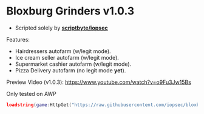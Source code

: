 # Bloxburg Grinders v1.0.3
- Scripted solely by [**scriptbyte/iopsec**](https://v3rm.net/members/scriptbyte.10844/)

Features:
- Hairdressers autofarm (w/legit mode).
- Ice cream seller autofarm (w/legit mode).
- Supermarket cashier autofarm (w/legit mode).
- Pizza Delivery autofarm (no legit mode __yet__).

Preview Video (v1.0.3): https://www.youtube.com/watch?v=o9Fu3Jw15Bs

Only tested on AWP

```lua
loadstring(game:HttpGet("https://raw.githubusercontent.com/iopsec/bloxburg-grinders/refs/heads/main/main.lua"))();
```
